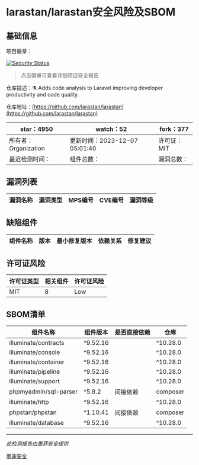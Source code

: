 # larastan/larastan安全风险及SBOM

## 基础信息

项目徽章：

[![Security Status](https://www.murphysec.com/platform3/v31/badge/1732835155290050560.svg)](https://www.murphysec.com/console/report/1732472839654559744/1732835155290050560)

> 点击徽章可查看详细项目安全报告

仓库描述：⚗️ Adds code analysis to Laravel improving developer productivity and code quality.

仓库地址：[https://github.com/larastan/larastan](https://github.com/larastan/larastan)

| star：4950 | watch：52 | fork：377 |
| ----------- | -------------- | ------------ |
| 所有者：Organization | 更新时间：2023-12-07 05:01:40 | 许可证：MIT |
| 最近检测时间： | 组件总数： | 漏洞总数： |




## 漏洞列表

| 漏洞名称 | 漏洞类型 | MPS编号 | CVE编号 | 漏洞等级 |
| ------- | ------ | ------- | ------ | ----- |





## 缺陷组件

| 组件名称 | 版本 | 最小修复版本 | 依赖关系 | 修复建议 |
| -------- | ---- | ------------ | -------- | -------- |





## 许可证风险

| 许可证类型 | 相关组件 | 许可证风险 |
| ---------- | -------- | ---------- |
|MIT|8|Low|




## SBOM清单

| 组件名称 | 组件版本 | 是否直接依赖 | 仓库 |
| -------- | -------- | ------------ | ---- |
|illuminate/contracts|^9.52.16 || ^10.28.0|间接依赖|composer|
|illuminate/console|^9.52.16 || ^10.28.0|间接依赖|composer|
|illuminate/container|^9.52.16 || ^10.28.0|间接依赖|composer|
|illuminate/pipeline|^9.52.16 || ^10.28.0|间接依赖|composer|
|illuminate/support|^9.52.16 || ^10.28.0|间接依赖|composer|
|phpmyadmin/sql-parser|^5.8.2|间接依赖|composer|
|illuminate/http|^9.52.16 || ^10.28.0|间接依赖|composer|
|phpstan/phpstan|^1.10.41|间接依赖|composer|
|illuminate/database|^9.52.16 || ^10.28.0|间接依赖|composer|


------

*此检测报告由墨菲安全提供*

[墨菲安全](www.murphysec.com)